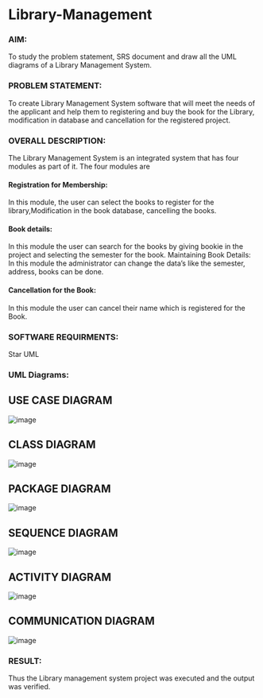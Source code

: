 # Library-Management
### AIM:
To study the problem statement, SRS document and draw all the UML diagrams of a Library Management System.
### PROBLEM STATEMENT:
To create Library Management System software that will meet the needs of the applicant
and help them to registering and buy the book for the Library, modification in database and
cancellation for the registered project.
### OVERALL DESCRIPTION:
The Library Management System is an integrated system that has four modules as part of
it. The four modules are
#### Registration for Membership:
In this module, the user can select the books to register for the library,Modification in the book
database, cancelling the books.
#### Book details:
In this module the user can search for the books by giving bookie in the project and selecting
the semester for the book.
Maintaining Book Details:
In this module the administrator can change the data’s like the semester, address, books can be
done.
#### Cancellation for the Book:
In this module the user can cancel their name which is registered for the Book.
### SOFTWARE REQUIRMENTS:
Star UML
### UML Diagrams:
## USE CASE DIAGRAM 
![image](https://github.com/user-attachments/assets/f0470883-4469-4692-b796-93889a28fe15)
## CLASS DIAGRAM
![image](https://github.com/user-attachments/assets/3e0172ab-4d6f-40a0-8abb-5784e36a87aa)
## PACKAGE DIAGRAM 
![image](https://github.com/user-attachments/assets/bc2e00f8-baa8-4a55-8998-4cd3908c01fe)
## SEQUENCE DIAGRAM
![image](https://github.com/user-attachments/assets/51b81760-e11e-4256-ab73-7d7dc2166509)
## ACTIVITY DIAGRAM
![image](https://github.com/user-attachments/assets/758ff8c7-65c7-4ab3-ba91-149ab0550eca)
## COMMUNICATION DIAGRAM
![image](https://github.com/user-attachments/assets/ed882318-51c0-4fe1-87d5-eeb9cecdc902)


### RESULT:
Thus the Library management system project was executed and the output was verified.
